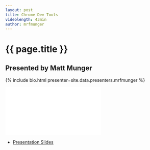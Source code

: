 ```yaml
---
layout: post
title: Chrome Dev Tools
videolength: 43min
author: mrfmunger
---
```


# {{ page.title }}

## Presented by Matt Munger

{% include bio.html presenter=site.data.presenters.mrfmunger %}

<div class="fluid-width-video-wrapper"><iframe src="//www.youtube.com/embed/Som7VZSBu-U" frameborder="0" allowfullscreen></iframe></div>

* [Presentation Slides]()
